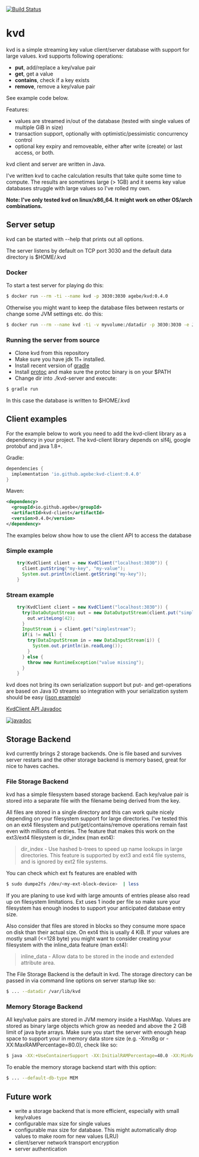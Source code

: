 [![Build Status](https://app.travis-ci.com/agebe/kvd.svg?branch=main)](https://app.travis-ci.com/github/agebe/kvd/builds)

# kvd

kvd is a simple streaming key value client/server database with support for large values. kvd supports following operations:

* **put**, add/replace a key/value pair
* **get**, get a value
* **contains**, check if a key exists
* **remove**, remove a key/value pair

See example code below.

Features:
* values are streamed in/out of the database (tested with single values of multiple GiB in size)
* transaction support, optionally with optimistic/pessimistic concurrency control
* optional key expiry and removeable, either after write (create) or last access, or both.

kvd client and server are written in Java.

I've written kvd to cache calculation results that take quite some time to compute. The results are sometimes large (> 1GB) and it seems key value databases struggle with large values so I've rolled my own.

**Note: I've only tested kvd on linux/x86_64. It might work on other OS/arch combinations.**

## Server setup

kvd can be started with --help that prints out all options.

The server listens by default on TCP port 3030 and the default data directory is $HOME/.kvd

### Docker

To start a test server for playing do this:
```bash
$ docker run --rm -ti --name kvd -p 3030:3030 agebe/kvd:0.4.0
```

Otherwise you might want to keep the database files between restarts or change some JVM settings etc. do this:
```bash
$ docker run --rm --name kvd -ti -v myvolume:/datadir -p 3030:3030 -e JAVA_OPTS="-verbose:gc" agebe/kvd:0.4.0 --datadir /datadir
```

### Running the server from source

* Clone kvd from this repository
* Make sure you have jdk 11+ installed.
* Install recent version of [gradle](https://gradle.org/releases/)
* Install [protoc](https://github.com/protocolbuffers/protobuf/releases/) and make sure the protoc binary is on your $PATH
* Change dir into ./kvd-server and execute:
```bash
$ gradle run
```
In this case the database is written to $HOME/.kvd

## Client examples

For the example below to work you need to add the kvd-client library as a dependency in your project. The kvd-client library depends on slf4j, google protobuf and java 1.8+.

Gradle:
```gradle
dependencies {
  implementation 'io.github.agebe:kvd-client:0.4.0'
}
```

Maven:
```xml
<dependency>
  <groupId>io.github.agebe</groupId>
  <artifactId>kvd-client</artifactId>
  <version>0.4.0</version>
</dependency>
```

The examples below show how to use the client API to access the database

### Simple example
```java
    try(KvdClient client = new KvdClient("localhost:3030")) {
      client.putString("my-key", "my-value");
      System.out.println(client.getString("my-key"));
    }
```

### Stream example
```java
    try(KvdClient client = new KvdClient("localhost:3030")) {
      try(DataOutputStream out = new DataOutputStream(client.put("simplestream"))) {
        out.writeLong(42);
      }
      InputStream i = client.get("simplestream");
      if(i != null) {
        try(DataInputStream in = new DataInputStream(i)) {
          System.out.println(in.readLong());
        }
      } else {
        throw new RuntimeException("value missing");
      }
    }
```

kvd does not bring its own serialization support but put- and get-operations are based on Java IO streams so integration with your serialization system should be easy ([json example](https://github.com/agebe/kvd/blob/main/kvd-server/src/test/java/kvd/test/JsonTest.java))

[KvdClient API Javadoc](https://javadoc.io/doc/io.github.agebe/kvd-client/latest/kvd/client/KvdClient.html)

[![javadoc](https://javadoc.io/badge2/io.github.agebe/kvd-client/javadoc.svg)](https://javadoc.io/doc/io.github.agebe/kvd-client)

## Storage Backend
kvd currently brings 2 storage backends. One is file based and survives server restarts and the other storage backend is memory based, great for nice to haves caches.

### File Storage Backend
kvd has a simple filesystem based storage backend. Each key/value pair is stored into a separate file with the filename being derived from the key.

All files are stored in a single directory and this can work quite nicely depending on your filesystem support for large directories. I've tested this on an ext4 filesystem and put/get/contains/remove operations remain fast even with millions of entries. The feature that makes this work on the ext3/ext4 filesystem is dir_index (man ext4):

> dir_index - Use hashed b-trees to speed up name lookups in large directories.  This feature is supported by ext3 and ext4 file systems, and is ignored by ext2 file systems.

You can check which ext fs features are enabled with
```bash
$ sudo dumpe2fs /dev/<my-ext-block-device>  | less
```

If you are planing to use kvd with large amounts of entries please also read up on filesystem limitations. Ext uses 1 inode per file so make sure your filesystem has enough inodes to support your anticipated database entry size. 

Also consider that files are stored in blocks so they consume more space on disk than their actual size. On ext4 this is usally 4 KiB. If your values are mostly small (<=128 byte) you might want to consider creating your filesystem with the inline_data feature (man ext4):

> inline_data - Allow data to be stored in the inode and extended attribute area.

The File Storage Backend is the default in kvd. The storage directory can be passed in via command line options on server startup like so:
```bash
$ ... --datadir /var/lib/kvd
```

### Memory Storage Backend
All key/value pairs are stored in JVM memory inside a HashMap. Values are stored as binary large objects which grow as needed and above the 2 GiB limit of java byte arrays. Make sure you start the server with enough heap space to support your in memory data store size (e.g. -Xmx8g or -XX:MaxRAMPercentage=80.0), check like so:
```bash
$ java -XX:+UseContainerSupport -XX:InitialRAMPercentage=40.0 -XX:MinRAMPercentage=20.0 -XX:MaxRAMPercentage=80.0 -XX:+PrintFlagsFinal -XshowSettings:vm -version
```

To enable the memory storage backend start with this option:
```bash
$ ... --default-db-type MEM
```

## Future work
* write a storage backend that is more efficient, especially with small key/values
* configurable max size for single values
* configurable max size for database. This might automatically drop values to make room for new values (LRU)
* client/server network transport encryption
* server authentication
